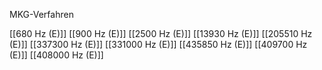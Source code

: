 MKG-Verfahren

[[680 Hz (E)]]
[[900 Hz (E)]]
[[2500 Hz (E)]]
[[13930 Hz (E)]]
[[205510 Hz (E)]]
[[337300 Hz (E)]]
[[331000 Hz (E)]]
[[435850 Hz (E)]]
[[409700 Hz (E)]]
[[408000 Hz (E)]]